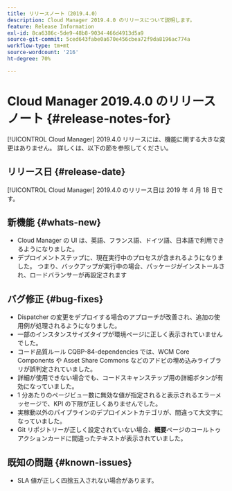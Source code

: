 ```yaml
---
title: リリースノート（2019.4.0）
description: Cloud Manager 2019.4.0 のリリースについて説明します。
feature: Release Information
exl-id: 8ca6386c-5de9-48b8-9034-466d4913d5a9
source-git-commit: 5ced643fabe0a670e456cbea72f9da8196ac774a
workflow-type: tm+mt
source-wordcount: '216'
ht-degree: 70%

---
```


# Cloud Manager 2019.4.0 のリリースノート {#release-notes-for}

[!UICONTROL Cloud Manager] 2019.4.0 リリースには、機能に関する大きな変更はありません。 詳しくは、以下の節を参照してください。

## リリース日 {#release-date}

[!UICONTROL Cloud Manager] 2019.4.0 のリリース日は 2019 年 4 月 18 日です。

## 新機能 {#whats-new}

* Cloud Manager の UI は、英語、フランス語、ドイツ語、日本語で利用できるようになりました。
* デプロイメントステップに、現在実行中のプロセスが含まれるようになりました。 つまり、バックアップが実行中の場合、パッケージがインストールされ、ロードバランサーが再設定されます

## バグ修正 {#bug-fixes}

* Dispatcher の変更をデプロイする場合のアプローチが改善され、追加の使用例が処理されるようになりました。
* 一部のインスタンスサイズタイプが環境ページに正しく表示されていませんでした。
* コード品質ルール CQBP-84-dependencies では、WCM Core Components や Asset Share Commons などのアドビの埋め込みライブラリが誤判定されていました。
* 詳細が使用できない場合でも、コードスキャンステップ用の詳細ボタンが有効になっていました。
* 1 分あたりのページビュー数に無効な値が指定されると表示されるエラーメッセージで、KPI の下限が正しくありませんでした。
* 実稼動以外のパイプラインのデプロイメントカテゴリが、間違って大文字になっていました。
* Git リポジトリーが正しく設定されていない場合、**概要**&#x200B;ページのコールトゥアクションカードに間違ったテキストが表示されていました。

## 既知の問題 {#known-issues}

* SLA 値が正しく四捨五入されない場合があります。
